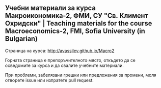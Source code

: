 ## Учебни материaли за курса Макроикономика-2, ФМИ, СУ "Св. Климент Охридски"  |  Teaching materials for the course Macroeconomics-2, FMI, Sofia University (in Bulgarian)

Страница на курса: http://avassilev.github.io/Macro2

Горната страница е препоръчителното място, откъдето да се осведомите за курса и да свалите учебните материали.

При проблеми, забелязани грешки или предложения за промени, моля отворете issue или изпратете pull request.
